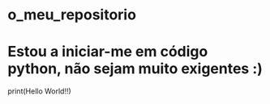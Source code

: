 # o_meu_repositorio
# Estou a iniciar-me em código python, não sejam muito exigentes :)
print(Hello World!!)
